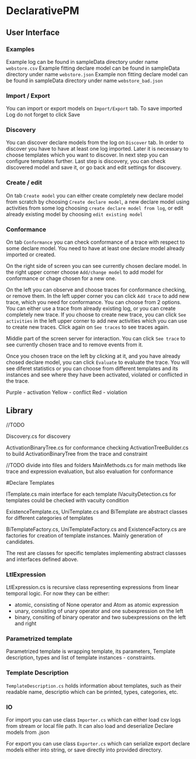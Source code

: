 # DeclarativePM

## User Interface

### Examples
Example log can be found in sampleData directory under name `webstore.csv`
Example fitting declare model can be found in sampleData directory under name `webstore.json`
Example non fitting declare model can be found in sampleData directory under name `webstore_bad.json`

### Import / Export
You can import or export models on `Import/Export` tab. To save imported Log do not forget to click Save

### Discovery
You can discover declare models from the log on `Discover` tab. In order to discover you have to have at least one log imported. 
Later it is necessary to choose templates which you want to discover. In next step you can configure templates further.
Last step is discovery, you can check discovered model and save it, or go back and edit settings for discovery.

### Create / edit
On tab `Create model` you can either create completely new declare model from scratch by choosing `Create declare model`, a new declare model using activities from some log choosing `create declare model from log`, or edit already existing model by choosing `edit existing model`

### Conformance
On tab `Conformance` you can check conformance of a trace with respect to some declare model. You need to have at least one declare model already imported or created.

On the right side of screen you can see currently chosen declare model. In the right upper corner choose `Add/change model` to add model for conformance or chage chosen for a new one. 

On the left you can observe and choose traces for conformance checking, or remove them. In the left upper corner you can click `Add trace` to add new trace, which you need for conformance. You can choose from 2 options. You can either use a trace from already existing log, or you can create completely new trace. If you choose to create new trace, you can click `See activities` in the left upper corner to add new activities which you can use to create new traces. Click again on `See traces` to see traces again.

Middle part of the screen server for interaction. You can click `See trace` to see currently chosen trace and to remove events from it.

Once you chosen trace on the left by clicking at it, and you have already chosed declare model, you can click `Evaluate` to evaluate the trace.
You will see diferet statistics or you can choose from different templates and its instances and see where they have been activated, violated or conflicted in the trace.

Purple - activation
Yellow - conflict
Red - violation

## Library

//TODO

Discovery.cs for discovery

ActivationBinaryTree.cs for conformance checking
ActivationTreeBuilder.cs to build ActivationBinaryTree from the trace and constraint

//TODO divide into files and folders
MainMethods.cs for main methods like trace and expression evaluation, but also evaluation for conformance

#Declare Templates

ITemplate.cs main interface for each template
IVacuityDetection.cs for templates could be checked with vacuity condition

ExistenceTemplate.cs, UniTemplate.cs and BiTemplate are abstract classes for different categories of templates

BiTemplateFactory.cs, UniTemplateFactory.cs and ExistenceFactory.cs are factories for creation of template instances. Mainly generation of candidates.

The rest are classes for specific templates implementing abstract classses and interfaces defined above.

### LtlExpression

LtlExpression.cs is recursive class representing expressions from linear temporal logic. For now they can be either:
  - atomic, consisting of None operator and Atom as atomic expression 
  - unary, consisting of unary operator and one subexpression on the left
  - binary, consiting of binary operator and two subexpressions on the left and right

### Parametrized template

Parametrized template is wrapping template, its parameters, Template description, types and list of template instances - constraints.

### Template Description

`TemplateDescription.cs` holds information about templates, such as their readable name, descriptio which can be printed, types, categories, etc.

### IO

For import you can use class `Importer.cs` which can either load csv logs from stream or local file path. It can also load and deserialize Declare models from .json

For export you can use class `Exporter.cs` which can serialize export declare models either into string, or save directly into provided directory.


